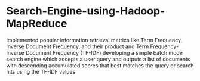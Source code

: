 # Search-Engine-using-Hadoop-MapReduce
Implemented popular information retrieval metrics like Term Frequency, Inverse Document Frequency, and their product and Term Frequency-Inverse Document Frequency (TF-IDF) developing a simple batch mode search engine which accepts a user query and outputs a list of documents with descending accumulated scores that best matches the query or search hits using the TF-IDF values.
